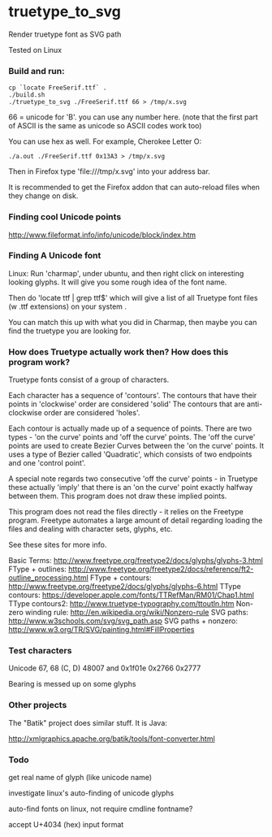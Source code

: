 truetype_to_svg
===============

Render truetype font as SVG path

Tested on Linux

### Build and run:

    cp `locate FreeSerif.ttf` .
    ./build.sh
    ./truetype_to_svg ./FreeSerif.ttf 66 > /tmp/x.svg 

66 = unicode for 'B'. you can use any number here. 
(note that the first part of ASCII is the same as unicode so ASCII codes work too)

You can use hex as well. For example, Cherokee Letter O:

    ./a.out ./FreeSerif.ttf 0x13A3 > /tmp/x.svg

Then in Firefox type 'file:///tmp/x.svg' into your address bar. 

It is recommended to get the Firefox addon that can auto-reload files
when they change on disk. 


### Finding cool Unicode points

http://www.fileformat.info/info/unicode/block/index.htm

### Finding A Unicode font

Linux: Run 'charmap', under ubuntu, and then right click on interesting 
looking glyphs. It will give you some rough idea of the font name.

Then do 'locate ttf | grep ttf$' which will give a list of all Truetype 
font files (w .ttf extensions) on your system .

You can match this up with what you did in Charmap, then maybe you can find
the truetype you are looking for. 

### How does Truetype actually work then? How does this program work?

Truetype fonts consist of a group of characters.

Each character has a sequence of 'contours'. The contours that have 
their points in 'clockwise' order are considered 'solid' The contours 
that are anti-clockwise order are considered 'holes'.

Each contour is actually made up of a sequence of points. There are two 
types - 'on the curve' points and 'off the curve' points. The 'off the curve'
points are used to create Bezier Curves between the 'on the curve' points. 
It uses a type of Bezier called 'Quadratic', which consists of two endpoints
and one 'control point'. 

A special note regards two consecutive 'off the curve' points - in 
Truetype these actually 'imply' that there is an 'on the curve' point 
exactly halfway between them. This program does not draw these implied points. 

This program does not read the files directly - it relies on the Freetype
program. Freetype automates a large amount of detail regarding loading
the files and dealing with character sets, glyphs, etc. 

See these sites for more info.

Basic Terms: http://www.freetype.org/freetype2/docs/glyphs/glyphs-3.html
FType + outlines: http://www.freetype.org/freetype2/docs/reference/ft2-outline_processing.html
FType + contours: http://www.freetype.org/freetype2/docs/glyphs/glyphs-6.html
TType contours: https://developer.apple.com/fonts/TTRefMan/RM01/Chap1.html
TType contours2: http://www.truetype-typography.com/ttoutln.htm
Non-zero winding rule: http://en.wikipedia.org/wiki/Nonzero-rule
SVG paths: http://www.w3schools.com/svg/svg_path.asp
SVG paths + nonzero: http://www.w3.org/TR/SVG/painting.html#FillProperties

### Test characters

Unicode 
67, 68 (C, D)
48007 and 0x1f01e
0x2766 0x2777

Bearing is messed up on some glyphs

### Other projects

The "Batik" project does similar stuff. It is Java:

http://xmlgraphics.apache.org/batik/tools/font-converter.html

### Todo

get real name of glyph (like unicode name)

investigate linux's auto-finding of unicode glyphs

auto-find fonts on linux, not require cmdline fontname?

accept U+4034 (hex) input format

